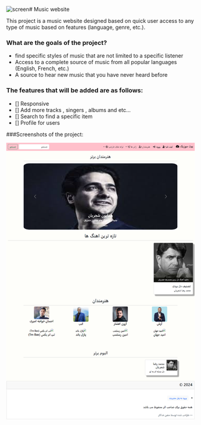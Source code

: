 ![screen](https://github.com/moeinfadakar/music-website/assets/109180018/577179d2-50b5-496f-ba51-75f376f12432)# Music website 


This project is a music website designed based on quick user access to any type of music based on features (language, genre, etc.).

### What are the goals of the project?

* find specific styles of music that are not limited to a specific listener
* Access to a complete source of music from all popular languages ​​(English, French, etc.)
* A source to hear new music that you have never heard before

### The features that will be added are as follows:

* [] Responsive
* [] Add more tracks , singers , albums and etc...
* [] Search to find a specific item
* [] Profile for users

###Screenshots of the project:

![screen.png…](screen.png)

